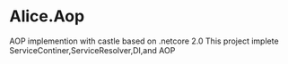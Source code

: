 # Alice.Aop
AOP implemention with castle based on .netcore 2.0
This project implete ServiceContiner,ServiceResolver,DI,and AOP
